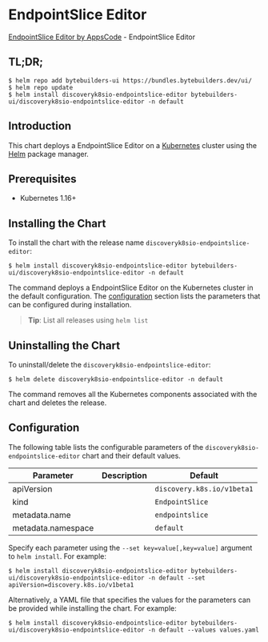 # EndpointSlice Editor

[EndpointSlice Editor by AppsCode](https://byte.builders) - EndpointSlice Editor

## TL;DR;

```console
$ helm repo add bytebuilders-ui https://bundles.bytebuilders.dev/ui/
$ helm repo update
$ helm install discoveryk8sio-endpointslice-editor bytebuilders-ui/discoveryk8sio-endpointslice-editor -n default
```

## Introduction

This chart deploys a EndpointSlice Editor on a [Kubernetes](http://kubernetes.io) cluster using the [Helm](https://helm.sh) package manager.

## Prerequisites

- Kubernetes 1.16+

## Installing the Chart

To install the chart with the release name `discoveryk8sio-endpointslice-editor`:

```console
$ helm install discoveryk8sio-endpointslice-editor bytebuilders-ui/discoveryk8sio-endpointslice-editor -n default
```

The command deploys a EndpointSlice Editor on the Kubernetes cluster in the default configuration. The [configuration](#configuration) section lists the parameters that can be configured during installation.

> **Tip**: List all releases using `helm list`

## Uninstalling the Chart

To uninstall/delete the `discoveryk8sio-endpointslice-editor`:

```console
$ helm delete discoveryk8sio-endpointslice-editor -n default
```

The command removes all the Kubernetes components associated with the chart and deletes the release.

## Configuration

The following table lists the configurable parameters of the `discoveryk8sio-endpointslice-editor` chart and their default values.

|     Parameter      | Description |          Default           |
|--------------------|-------------|----------------------------|
| apiVersion         |             | `discovery.k8s.io/v1beta1` |
| kind               |             | `EndpointSlice`            |
| metadata.name      |             | `endpointslice`            |
| metadata.namespace |             | `default`                  |


Specify each parameter using the `--set key=value[,key=value]` argument to `helm install`. For example:

```console
$ helm install discoveryk8sio-endpointslice-editor bytebuilders-ui/discoveryk8sio-endpointslice-editor -n default --set apiVersion=discovery.k8s.io/v1beta1
```

Alternatively, a YAML file that specifies the values for the parameters can be provided while
installing the chart. For example:

```console
$ helm install discoveryk8sio-endpointslice-editor bytebuilders-ui/discoveryk8sio-endpointslice-editor -n default --values values.yaml
```
